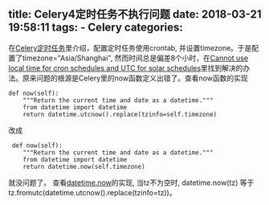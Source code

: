 title: Celery4定时任务不执行问题
date: 2018-03-21 19:58:11
tags:
    - Celery
categories:
---
在[Celery定时任务](http://docs.celeryproject.org/en/latest/userguide/periodic-tasks.html)里介绍，配置定时任务使用crontab, 并设置timezone。于是配置了timezone="Asia/Shanghai", 然而时间总是偏差8个小时，在[Cannot use local time for cron schedules and UTC for solar schedules](https://github.com/celery/django-celery-beat/issues/57#issuecomment-372083445)里找到解决的办法。原来问题的根源是Celery里的now函数定义出错了。查看now函数的实现
```
def now(self):
    """Return the current time and date as a datetime."""
    from datetime import datetime
    return datetime.utcnow().replace(tzinfo=self.timezone)
```
改成
```
 def now(self):
    """Return the current time and date as a datetime."""
    from datetime import datetime
    return datetime.now(self.timezone) 
```
就没问题了。
查看[datetime.now](https://docs.python.org/2/library/datetime.html#datetime.datetime.now)的实现, 当tz不为空时, datetime.now(tz) 等于tz.fromutc(datetime.utcnow().replace(tzinfo=tz))。
